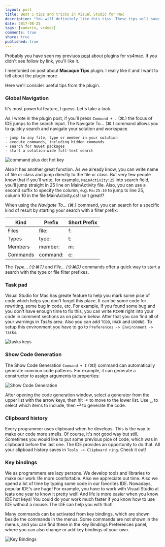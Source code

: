 ```yaml
---
layout: post
title: Best 5 tips and tricks in Visual Studio for Mac
description: "You will definitely like this tips. These tips will save your time and nerves"
date: 2017-08-25
tags: [xamarin, vs4mac]
comments: true
share: true
published: true
---
```


Probably you have seen my previuos [post](http://g0rdan.com/2017-08-18/My-favorite-vs4mac-plugins/) about plugins for vs4mac. If you didn't see follow by link, you'll like it.

I mentonied on post about **Macaque Tips** plugin. I really like it and I want to tell about the plugin more.

Here we'll consider useful tips from the plugin.

### Global Navigation

It's most powerful feature, I guess. Let's take a look. 

As I wrote in the plugin post, if you'll press `Command + .` (⌘.) the focus of IDE jumps to the search input. The Navigate To... (⌘.) command allows you to quickly search and navigate your solution and workspace.

    - jump to any file, type or member in your solution
    - execute commands, including hidden commands
    - search for NuGet packages
    - start a solution-wide full-text search

![command plus dot hot key](http://g0rdan.com/assets/images/command.plus.dot.gif)

Also it has another great function. As we already know, you can write name of file or class and jump directly to the file or class. But very few people know that if you'll write, for example, `MainActivity:25` into search field, you'll jump straight in 25 line on MainActivity file. Also, you can use a second suffix to specify the column, e.g. `Ma:25:10` to jump to line 25, column 10 in the file MainActivity.cs! Isn't great!?

When using the *Navigate To... (⌘.)* command, you can search for a specific kind of result by starting your search with a filter prefix:

|Kind|Prefix|Short Prefix|
|---|---|---|
|Files|file:|f:
|Types|type:|t:
|Members|member:|m:
|Commands|command:|c:

The *Type... (⇧⌘T)* and *File... (⇧⌘D)* commands offer a quick way to start a search with the type or file filter prefixes.

### Task pad

Visual Studio for Mac has greate feature to help you mark some pice of code which helps you don't forget this place. It can be some code for rewriting, some bug in code, etc. For example, If you found some bug and you don't have enough time to fix this, you can write `FIXME` right into your code in comment sections as on picture below. After that you can find all of your warnings in *Tasks* area. Also you can add `TODO`, `HACK` and `UNDONE`. To setup this environment you have to go to `Preferences -> Environment -> Tasks`.

![tasks keys](http://g0rdan.com/assets/images/tasks.vs4mac.png)

### Show Code Generation

The Show Code Generation `Command + I` (⌘I) command can automatically generate common code patterns. For example, it can generate a constructor to assign arguments to properties:

![Show Code Generation](http://g0rdan.com/assets/images/command.plus.o.gif)

After opening the code generation window, select a generator from the upper list with the arrow keys, then hit ⇥ to move to the lower list. Use ␣ to select which items to include, then ⏎ to generate the code.

### Clipboard history

Every programmer uses clipboard when he develops. This is the way to make our code more smells. Of course, it's not good way but still. Sometimes you would like to put some previous pice of code, which was in clipboard before the last one. The IDE provides an opportunity to do that. All your clipboad history saves in `Tools -> Clipboard ring`. Check it out!

### Key bindings

We as programmers are lazy persons. We develop tools and libraries to make our work life more comfortable. Also we appreciate out time. Also we spend a lot of time by typing some code in our favorites IDE. Nowadays, popular IDE's are huge! For example, you have to work with Visual Studio at leats one year to know it pretty well! And life is more easier when you know IDE hot keys! You could do your work much faster if you know how to use IDE without a mouse. The IDE can help you with that!

Many commands can be activated from key bindings, which are shown beside the commands in the menus. Some commands are not shown in the menus, and you can find these in the Key Bindings Preferences panel, where you can also change or add key bindings of your own.

![Key Bindings](http://g0rdan.com/assets/images/key.bindings.gif)